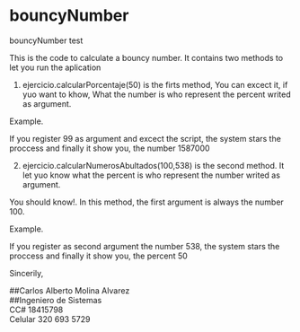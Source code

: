 # bouncyNumber
bouncyNumber test

This is the code to calculate a bouncy number. It contains two methods to let you run the aplication

1. ejercicio.calcularPorcentaje(50) is the firts method, You can excect it, if yuo want to khow, What the number is who represent the percent writed as argument.

Example.

If you register 99 as argument and excect the script, the system  stars the proccess and finally it show you, the number 1587000 

2. ejercicio.calcularNumerosAbultados(100,538) is the second method. It let yuo know what the percent is who represent the number writed as argument.

You should know!. In this method, the first argument is always the number 100.

Example.

If you register as second argument the number 538, the system  stars the proccess and finally it show you, the percent 50



Sincerily,  



##Carlos Alberto Molina Alvarez  
##Ingeniero de Sistemas  
CC# 18415798  
Celular 320 693 5729  



